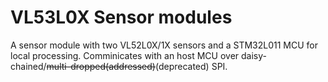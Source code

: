 # VL53L0X Sensor modules

A sensor module with two VL52L0X/1X sensors and a STM32L011 MCU for local processing.
Comminicates with an host MCU over daisy-chained/~~multi-dropped(addressed)~~(deprecated) SPI.

